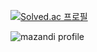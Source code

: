 [![Solved.ac 프로필](https://mazassumnida.wtf/api/v2/generate_badge?boj=hxezin)](https://solved.ac/hxezin/)

![mazandi profile](http://mazandi.herokuapp.com/api?handle=hxezin&theme=warm)
